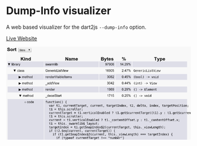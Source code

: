 # Dump-Info visualizer

A web based visualizer for the dart2js `--dump-info` option.

[Live Website](http://dart-lang.github.io/dump-info-visualizer/)

![](dump-info-viewer.png)
